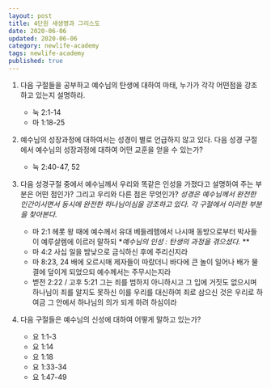 ```yaml
---
layout: post  
title: 4단원 새생명과 그리스도  
date: 2020-06-06  
updated: 2020-06-06  
category: newlife-academy  
tags: newlife-academy  
published: true
---
```

1. 다음 구절들을 공부하고 예수님의 탄생에 대하여 마태, 누가가 각각 어떤점을 강조하고 있는지 설명하라.
	- 눅 2:1-14
	- 마 1:18-25

2. 예수님의 성장과정에 대하여서는 성경이 별로 언급하지 않고 있다. 다음 성경 구절에서 예수님의 성장과정에 대하여 어떤 교훈을 얻을 수 있는가?
	- 눅 2:40-47, 52

3. 다음 성경구절 중에서 예수님께서 우리와 똑같은 인성을 가졌다고 설명하여 주는 부분은 어떤 점인가? 그리고 우리와 다른 점은 무엇인가?
*성경은 예수님께서 완전한 인간이시면서 동시에 완전한 하나님이심을 강조하고 있다. 각 구절에서 이러한 부분을 찾아본다.* 
	- 마 2:1
헤롯 왕 때에 예수께서 유대 베들레헴에서 나시매 동방으로부터 박사들이 예루살렘에 이르러 말하되
**예수님의 인성 : 탄생의 과정을 겪으셨다.*
**
	- 마 4:2
사십 일을 밤낮으로 금식하신 후에 주리신지라
	- 마 8:23, 24
배에 오르시매 제자들이 따랐더니
바다에 큰 놀이 일어나 배가 물결에 덮이게 되었으되 예수께서는 주무시는지라
	- 벧전 2:22 / 고후 5:21
그는 죄를 범하지 아니하시고 그 입에 거짓도 없으시며
하나님이 죄를 알지도 못하신 이를 우리를 대신하여 죄로 삼으신 것은 우리로 하여금 그 안에서 하나님의 의가 되게 하려 하심이라
5. 다음 구절들은 예수님의 신성에 대하여 어떻게 말하고 있는가?
	- 요 1:1-3
	- 요 1:14
	- 요 1:18
	- 요 1:33-34
	- 요 1:47-49
<!--stackedit_data:
eyJoaXN0b3J5IjpbLTE5NTU4MTE0MTMsLTk2NjIyNTg3XX0=
-->